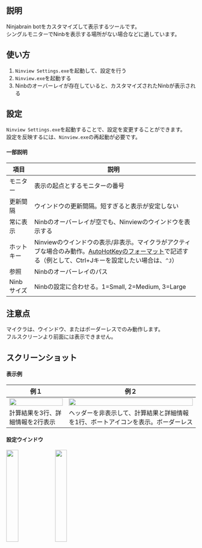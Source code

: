 ## 説明
Ninjabrain botをカスタマイズして表示するツールです。  
シングルモニターでNinbを表示する場所がない場合などに適しています。

## 使い方
1. `Ninview Settings.exe`を起動して、設定を行う
2. `Ninview.exe`を起動する
3. Ninbのオーバーレイが存在していると、カスタマイズされたNinbが表示される

## 設定
`Ninview Settings.exe`を起動することで、設定を変更することができます。  
設定を反映するには、`Ninview.exe`の再起動が必要です。

#### 一部説明
| 項目 | 説明 |
----|----|
| モニター | 表示の起点とするモニターの番号 |
| 更新間隔 | ウインドウの更新間隔。短すぎると表示が安定しない |
| 常に表示 | Ninbのオーバーレイが空でも、Ninviewのウインドウを表示する |
| ホットキー | Ninviewのウインドウの表示/非表示。マイクラがアクティブな場合のみ動作。[AutoHotKeyのフォーマット](http://ahkwiki.net/Hotkeys)で記述する（例として、Ctrl+Jキーを設定したい場合は、`^J`） |
| 参照 | Ninbのオーバーレイのパス |
| Ninb サイズ | Ninbの設定に合わせる。1=Small, 2=Medium, 3=Large |

## 注意点
マイクラは、ウインドウ、またはボーダーレスでのみ動作します。  
フルスクリーンより前面には表示できません。

## スクリーンショット
#### 表示例
| 例１ | 例２ |
----|---- 
| <img src="https://github.com/user-attachments/assets/19d2e08e-dc31-4568-8aba-e161c054982c" width="100%" /> | <img src="https://github.com/user-attachments/assets/230b204b-4d9f-4984-bf88-b82a3bd3e205" width="100%" />  |
| 計算結果を3行、詳細情報を2行表示 | ヘッダーを非表示して、計算結果と詳細情報を1行、ボートアイコンを表示。ボーダーレス |

#### 設定ウインドウ
<img src="https://github.com/user-attachments/assets/64d36051-06de-4ab2-b2f8-8ce0541dd486" width="25%" />
<img src="https://github.com/user-attachments/assets/98c1b799-4a77-4735-a766-e27e5de8b172" width="25%" />
